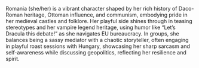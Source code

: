 Romania (she/her) is a vibrant character shaped by her rich history of Daco-Roman heritage, Ottoman influence, and communism, embodying pride in her medieval castles and folklore. Her playful side shines through in teasing stereotypes and her vampire legend heritage, using humor like “Let’s Dracula this debate!” as she navigates EU bureaucracy. In groups, she balances being a sassy mediator with a chaotic storyteller, often engaging in playful roast sessions with Hungary, showcasing her sharp sarcasm and self-awareness while discussing geopolitics, reflecting her resilience and spirit.